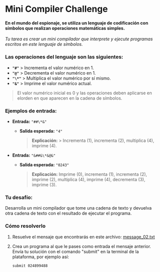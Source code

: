 # Mini Compiler Challenge

#### En el mundo del espionaje, se utiliza un lenguaje de codificación con símbolos que realizan operaciones matemáticas simples.

_Tu tarea es crear un mini compilador que interprete y ejecute programas escritos en este lenguaje de símbolos._

### Las operaciones del lenguaje son las siguientes:

- **`"#"`** > Incrementa el valor numérico en 1.
- **`"@"`** > Decrementa el valor numérico en 1.
- **`"\*"`** > Multiplica el valor numérico por sí mismo.
- **`"&"`** > Imprime el valor numérico actual.

> El valor numérico inicial es 0 y las operaciones deben aplicarse en elorden en que aparecen en la cadena de símbolos.

### Ejemplos de entrada:

- **Entrada:** `"##\*&"`

  - **Salida esperada:** `"4"`
    > **Explicación:** > Incrementa (1), incrementa (2), multiplica (4), imprime (4).

- **Entrada:** `"&##&\*&@&"`
  - **Salida esperada:** `"0243"`
    > **Explicación:** Imprime (0), incrementa (1), incrementa (2), imprime (2), multiplica (4), imprime (4), decrementa (3), imprime (3).

### Tu desafío:

Desarrolla un mini compilador que tome una cadena de texto y devuelva otra cadena de texto con el resultado de ejecutar el programa.

### Cómo resolverlo

1. Resuelve el mensaje que encontrarás en este archivo: [message_02.txt](./data.json)

2. Crea un programa al que le pases como entrada el mensaje anterior. Envía tu solución con el comando "submit" en la terminal de la plataforma, por ejemplo así:
   ```
   submit 024899488
   ```
